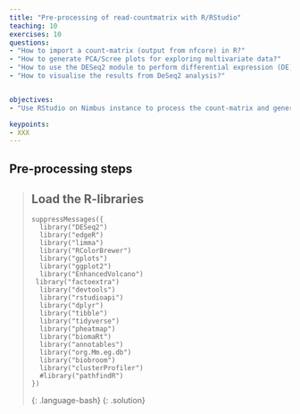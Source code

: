 ```yaml
---
title: "Pre-processing of read-countmatrix with R/RStudio"
teaching: 10
exercises: 10
questions:
- "How to import a count-matrix (output from nfcore) in R?"
- "How to generate PCA/Scree plots for exploring multivariate data?"
- "How to use the DESeq2 module to perform differential expression (DE) analysis?"
- "How to visualise the results from DeSeq2 analysis?" 


objectives:
- "Use RStudio on Nimbus instance to process the count-matrix and generate a list of differentially expressed genes."

keypoints:
- XXX
---
```


## Pre-processing steps
> ## Load the R-libraries
> ```
> suppressMessages({
>   library("DESeq2")
>   library("edgeR")
>   library("limma")
>   library("RColorBrewer")
>   library("gplots")
>   library("ggplot2")
>   library("EnhancedVolcano")
>  library("factoextra")
>   library("devtools")
>   library("rstudioapi")
>   library("dplyr")
>   library("tibble")
>   library("tidyverse")
>   library("pheatmap")
>   library("biomaRt")
>   library("annotables")
>   library("org.Mm.eg.db")
>   library("biobroom")
>   library("clusterProfiler")
>   #library("pathfindR")
> })
> ```
> {: .language-bash}
{: .solution}
